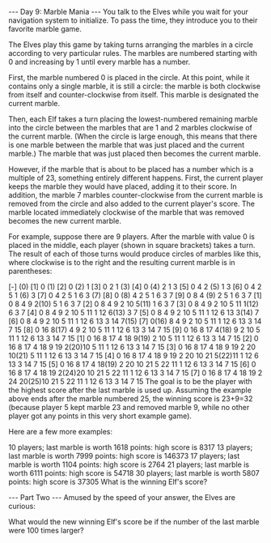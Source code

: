 --- Day 9: Marble Mania ---
You talk to the Elves while you wait for your navigation system to initialize. To pass the time, they introduce you to their favorite marble game.

The Elves play this game by taking turns arranging the marbles in a circle according to very particular rules. The marbles are numbered starting with 0 and increasing by 1 until every marble has a number.

First, the marble numbered 0 is placed in the circle. At this point, while it contains only a single marble, it is still a circle: the marble is both clockwise from itself and counter-clockwise from itself. This marble is designated the current marble.

Then, each Elf takes a turn placing the lowest-numbered remaining marble into the circle between the marbles that are 1 and 2 marbles clockwise of the current marble. (When the circle is large enough, this means that there is one marble between the marble that was just placed and the current marble.) The marble that was just placed then becomes the current marble.

However, if the marble that is about to be placed has a number which is a multiple of 23, something entirely different happens. First, the current player keeps the marble they would have placed, adding it to their score. In addition, the marble 7 marbles counter-clockwise from the current marble is removed from the circle and also added to the current player's score. The marble located immediately clockwise of the marble that was removed becomes the new current marble.

For example, suppose there are 9 players. After the marble with value 0 is placed in the middle, each player (shown in square brackets) takes a turn. The result of each of those turns would produce circles of marbles like this, where clockwise is to the right and the resulting current marble is in parentheses:

[-] (0)
[1]  0 (1)
[2]  0 (2) 1 
[3]  0  2  1 (3)
[4]  0 (4) 2  1  3 
[5]  0  4  2 (5) 1  3 
[6]  0  4  2  5  1 (6) 3 
[7]  0  4  2  5  1  6  3 (7)
[8]  0 (8) 4  2  5  1  6  3  7 
[9]  0  8  4 (9) 2  5  1  6  3  7 
[1]  0  8  4  9  2(10) 5  1  6  3  7 
[2]  0  8  4  9  2 10  5(11) 1  6  3  7 
[3]  0  8  4  9  2 10  5 11  1(12) 6  3  7 
[4]  0  8  4  9  2 10  5 11  1 12  6(13) 3  7 
[5]  0  8  4  9  2 10  5 11  1 12  6 13  3(14) 7 
[6]  0  8  4  9  2 10  5 11  1 12  6 13  3 14  7(15)
[7]  0(16) 8  4  9  2 10  5 11  1 12  6 13  3 14  7 15 
[8]  0 16  8(17) 4  9  2 10  5 11  1 12  6 13  3 14  7 15 
[9]  0 16  8 17  4(18) 9  2 10  5 11  1 12  6 13  3 14  7 15 
[1]  0 16  8 17  4 18  9(19) 2 10  5 11  1 12  6 13  3 14  7 15 
[2]  0 16  8 17  4 18  9 19  2(20)10  5 11  1 12  6 13  3 14  7 15 
[3]  0 16  8 17  4 18  9 19  2 20 10(21) 5 11  1 12  6 13  3 14  7 15 
[4]  0 16  8 17  4 18  9 19  2 20 10 21  5(22)11  1 12  6 13  3 14  7 15 
[5]  0 16  8 17  4 18(19) 2 20 10 21  5 22 11  1 12  6 13  3 14  7 15 
[6]  0 16  8 17  4 18 19  2(24)20 10 21  5 22 11  1 12  6 13  3 14  7 15 
[7]  0 16  8 17  4 18 19  2 24 20(25)10 21  5 22 11  1 12  6 13  3 14  7 15
The goal is to be the player with the highest score after the last marble is used up. Assuming the example above ends after the marble numbered 25, the winning score is 23+9=32 (because player 5 kept marble 23 and removed marble 9, while no other player got any points in this very short example game).

Here are a few more examples:

10 players; last marble is worth 1618 points: high score is 8317
13 players; last marble is worth 7999 points: high score is 146373
17 players; last marble is worth 1104 points: high score is 2764
21 players; last marble is worth 6111 points: high score is 54718
30 players; last marble is worth 5807 points: high score is 37305
What is the winning Elf's score?

--- Part Two ---
Amused by the speed of your answer, the Elves are curious:

What would the new winning Elf's score be if the number of the last marble were 100 times larger?
